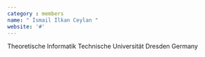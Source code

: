 ```yaml
---
category : members
name: " İsmail İlkan Ceylan " 
website: '#'
---
```

Theoretische Informatik
Technische Universität Dresden
Germany


